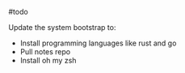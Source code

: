 #todo

Update the system bootstrap to:
- Install programming languages like rust and go
- Pull notes repo
- Install oh my zsh